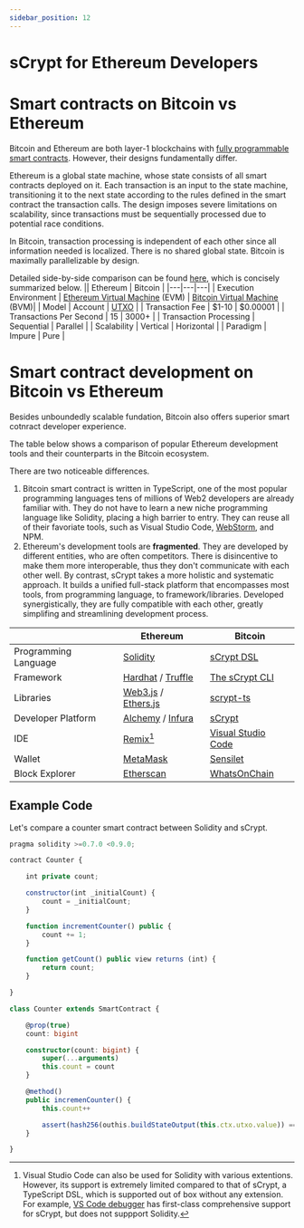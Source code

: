 ```yaml
---
sidebar_position: 12
---
```


# sCrypt for Ethereum Developers

# Smart contracts on Bitcoin vs Ethereum
Bitcoin and Ethereum are both layer-1 blockchains with [fully programmable smart contracts](https://xiaohuiliu.medium.com/turing-machine-on-bitcoin-7f0ebe0d52b1).
However, their designs fundamentally differ. 

Ethereum is a global state machine, whose state consists of all smart contracts deployed on it. Each transaction is an input to the state machine, transitioning it to the next state according to the rules defined in the smart contract the transaction calls. The design imposes severe limitations on scalability, since transactions must be sequentially processed due to potential race conditions.

In Bitcoin, transaction processing is independent of each other since all information needed is localized. There is no shared global state. Bitcoin is maximally parallelizable by design.

Detailed side-by-side comparison can be found [here](ttps://xiaohuiliu.medium.com/bitcoin-vs-ethereum-smart-contracts-921e0a12b043), which is concisely summarized below.
|| Ethereum | Bitcoin |
|---|---|---|
| Execution Environment | [Ethereum Virtual Machine](https://ethereum.org/en/developers/docs/evm/) (EVM) | [Bitcoin Virtual Machine](https://xiaohuiliu.medium.com/introduction-to-bitcoin-smart-contracts-9c0ea37dc757) (BVM)|
| Model | Account | [UTXO](./overview.md#how-do-bitcoin-smart-contracts-work) |
| Transaction Fee | $1-10 | $0.00001 |
| Transactions Per Second | 15 | 3000+ |
| Transaction Processing | Sequential | Parallel |
| Scalability | Vertical | Horizontal |
| Paradigm | Impure | Pure |


# Smart contract development on Bitcoin vs Ethereum

Besides unboundedly scalable fundation, Bitcoin also offers superior smart cotnract developer experience.

The table below shows a comparison of popular Ethereum development tools and their counterparts in the Bitcoin ecosystem.

There are two noticeable differences.
1. Bitcoin smart contract is written in TypeScript, one of the most popular programming languages tens of millions of Web2 developers are already familiar with. They do not have to learn a new niche programming language like Solidity, placing a high barrier to entry. They can reuse all of their favoriate tools, such as Visual Studio Code, [WebStorm](https://www.jetbrains.com/webstorm/), and NPM. 
2. Ethereum's development tools are **fragmented**. They are developed by different entities, who are often competitors. There is disincentive to make them more interoperable, thus they don't communicate with each other well. By contrast, sCrypt takes a more holistic and systematic approach. It builds a unified full-stack platform that encompasses most tools, from programming language, to framework/libraries. Developed synergistically, they are fully compatible with each other, greatly simplifing and streamlining development process.


|| Ethereum | Bitcoin |
|---|---|---|
| Programming Language | [Solidity](https://soliditylang.org/) | [sCrypt DSL](https://docs.scrypt.io/) |
| Framework | [Hardhat](https://hardhat.org/) / [Truffle](https://trufflesuite.com/truffle/) | [The sCrypt CLI](https://www.npmjs.com/package/scrypt-cli) |
| Libraries | [Web3.js](https://web3js.org/#/) / [Ethers.js](https://docs.ethers.org) | [scrypt-ts](https://docs.scrypt.io/how-to-write-a-contract/) |
| Developer Platform | [Alchemy](https://www.alchemy.com/) / [Infura](https://www.infura.io/) | [sCrypt](https://scrypt.io) |
| IDE | [Remix](https://remix.ethereum.org)[^1] | [Visual Studio Code](https://code.visualstudio.com/) |
| Wallet | [MetaMask](https://metamask.io/) | [Sensilet](https://sensilet.com/) |
| Block Explorer | [Etherscan](https://etherscan.io/) | [WhatsOnChain](https://whatsonchain.com/) |

[^1]: Visual Studio Code can also be used for Solidity with various extentions. However, its support is extremely limited compared to that of sCrypt, a TypeScript DSL, which is supported out of box without any extension. For example, [VS Code debugger](./how-to-debug-a-contract.md) has first-class comprehensive support for sCrypt, but does not suppport Solidity.

## Example Code

Let's compare a counter smart contract between Solidity and sCrypt.

```js
pragma solidity >=0.7.0 <0.9.0;

contract Counter {

    int private count;

    constructor(int _initialCount) {
        count = _initialCount;
    }

    function incrementCounter() public {
        count += 1;
    }

    function getCount() public view returns (int) {
        return count;
    }

}
```

```ts
class Counter extends SmartContract {

    @prop(true)
    count: bigint

    constructor(count: bigint) {
        super(...arguments)
        this.count = count
    }

    @method()
    public incremenCounter() {
        this.count++

        assert(hash256(outhis.buildStateOutput(this.ctx.utxo.value)) == this.ctx.hashOutputs)
    }

}
```
